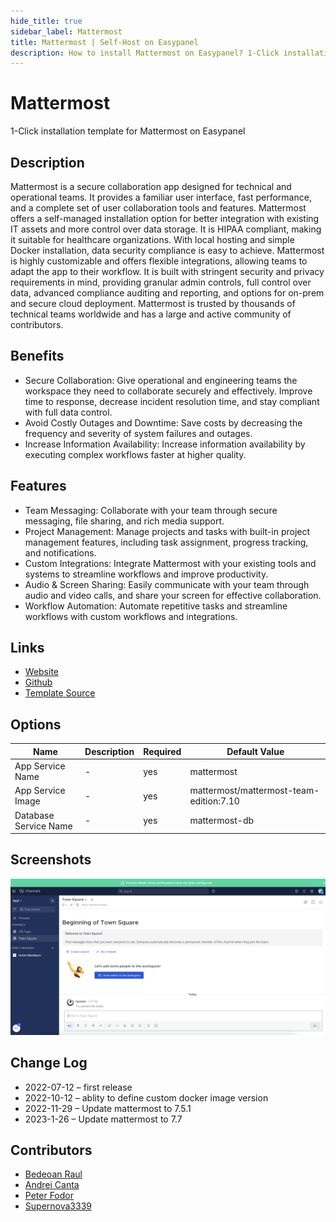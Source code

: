 ```yaml
---
hide_title: true
sidebar_label: Mattermost
title: Mattermost | Self-Host on Easypanel
description: How to install Mattermost on Easypanel? 1-Click installation template for Mattermost on Easypanel
---
```


<!-- generated -->

# Mattermost

1-Click installation template for Mattermost on Easypanel

## Description

Mattermost is a secure collaboration app designed for technical and operational teams. It provides a familiar user interface, fast performance, and a complete set of user collaboration tools and features. Mattermost offers a self-managed installation option for better integration with existing IT assets and more control over data storage. It is HIPAA compliant, making it suitable for healthcare organizations. With local hosting and simple Docker installation, data security compliance is easy to achieve. Mattermost is highly customizable and offers flexible integrations, allowing teams to adapt the app to their workflow. It is built with stringent security and privacy requirements in mind, providing granular admin controls, full control over data, advanced compliance auditing and reporting, and options for on-prem and secure cloud deployment. Mattermost is trusted by thousands of technical teams worldwide and has a large and active community of contributors.

## Benefits

- Secure Collaboration: Give operational and engineering teams the workspace they need to collaborate securely and effectively. Improve time to response, decrease incident resolution time, and stay compliant with full data control.
- Avoid Costly Outages and Downtime: Save costs by decreasing the frequency and severity of system failures and outages.
- Increase Information Availability: Increase information availability by executing complex workflows faster at higher quality.

## Features

- Team Messaging: Collaborate with your team through secure messaging, file sharing, and rich media support.
- Project Management: Manage projects and tasks with built-in project management features, including task assignment, progress tracking, and notifications.
- Custom Integrations: Integrate Mattermost with your existing tools and systems to streamline workflows and improve productivity.
- Audio & Screen Sharing: Easily communicate with your team through audio and video calls, and share your screen for effective collaboration.
- Workflow Automation: Automate repetitive tasks and streamline workflows with custom workflows and integrations.

## Links

- [Website](https://mattermost.com/)
- [Github](https://github.com/mattermost/)
- [Template Source](https://github.com/easypanel-io/templates/tree/main/templates/mattermost)

## Options

Name | Description | Required | Default Value
-|-|-|-
App Service Name | - | yes | mattermost
App Service Image | - | yes | mattermost/mattermost-team-edition:7.10
Database Service Name | - | yes | mattermost-db

## Screenshots

![Mattermost Screenshot](./assets/screenshot.png)

## Change Log

- 2022-07-12 – first release
- 2022-10-12 – ablity to define custom docker image version
- 2022-11-29 – Update mattermost to 7.5.1
- 2023-1-26 – Update mattermost to 7.7

## Contributors

- [Bedeoan Raul](https://github.com/bedeoan)
- [Andrei Canta](https://github.com/deiucanta)
- [Peter Fodor](https://github.com/fodurrr)
- [Supernova3339](https://github.com/supernova3339)
